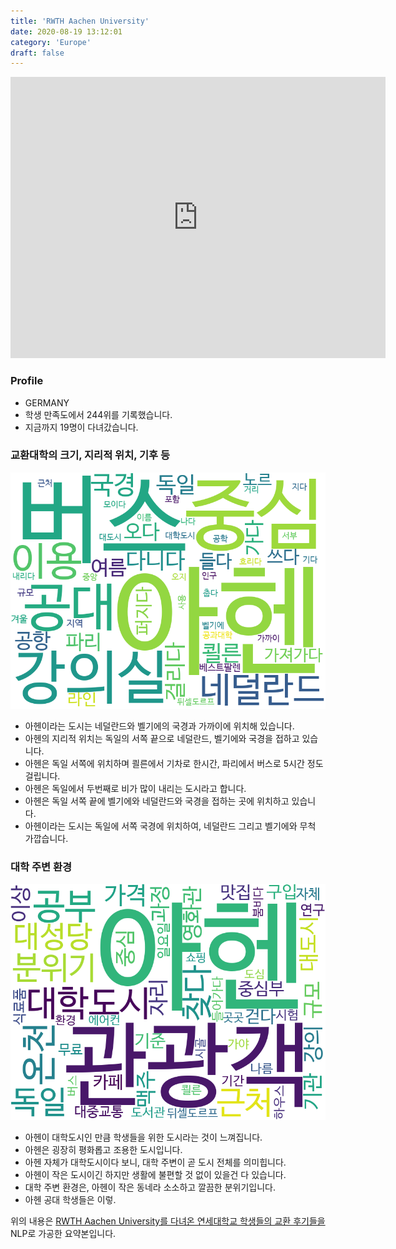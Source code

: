 ```yaml
---
title: 'RWTH Aachen University'
date: 2020-08-19 13:12:01
category: 'Europe'
draft: false
---
```


<iframe
width="600"
height="450"
frameborder="0" style="border:0"
src="https://www.google.com/maps/embed/v1/place?key=AIzaSyC9e1AME-pVmWC4hBpFdu5S4dKzyepa3HQ&q=RWTH+Aachen+University&center=50.7800778,6.0656869&zoom=14" allowfullscreen>
</iframe>

### Profile

* GERMANY
* 학생 만족도에서 244위를 기록했습니다.
* 지금까지 19명이 다녀갔습니다. 

### 교환대학의 크기, 지리적 위치, 기후 등

![gen_info-WordCloud](../univ_wordclouds_okt/gen_info/DE000018_gen_info_okt.png)

* 아헨이라는 도시는 네덜란드와 벨기에의 국경과 가까이에 위치해 있습니다.
* 아헨의 지리적 위치는 독일의 서쪽 끝으로 네덜란드, 벨기에와 국경을 접하고 있습니다.
* 아헨은 독일 서쪽에 위치하며 쾰른에서 기차로 한시간, 파리에서 버스로 5시간 정도 걸립니다.
* 아헨은 독일에서 두번째로 비가 많이 내리는 도시라고 합니다.
* 아헨은 독일 서쪽 끝에 벨기에와 네덜란드와 국경을 접하는 곳에 위치하고 있습니다.
* 아헨이라는 도시는 독일에 서쪽 국경에 위치하여, 네덜란드 그리고 벨기에와 무척 가깝습니다.


### 대학 주변 환경

![env_info-WordCloud](../univ_wordclouds_okt/env_info/DE000018_env_info_okt.png)

* 아헨이 대학도시인 만큼 학생들을 위한 도시라는 것이 느껴집니다.
* 아헨은 굉장히 평화롭고 조용한 도시입니다.
* 아헨 자체가 대학도시이다 보니, 대학 주변이 곧 도시 전체를 의미힙니다.
* 아헨이 작은 도시이긴 하지만 생활에 불편할 것 없이 있을건 다 있습니다.
* 대학 주변 환경은, 아헨이 작은 동네라 소소하고 깔끔한 분위기입니다.
* 아헨 공대 학생들은 이렇.


위의 내용은 [RWTH Aachen University를 다녀온 연세대학교 학생들의 교환 후기들을](http://oia.yonsei.ac.kr/partner/expReport.asp?ucode=DE000018&bgbn=A) NLP로 가공한 요약본입니다. 
